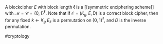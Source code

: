 A blockcipher $E$ with block length $\ell$ is a [[symmetric enciphering scheme]] with $\mathcal M = \mathcal C = \{0,1\}^\ell$. 
Note that if $\mathcal E = (K_g, E, D)$ is a correct block cipher, then for any fixed $k \leftarrow K_g$ $E_k$ is a permutation on $\{0,1\}^\ell$, and $D$ is the inverse permutation.

#cryptology